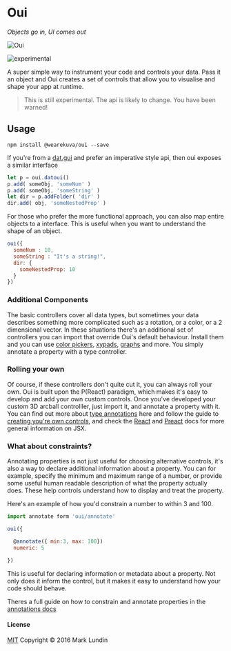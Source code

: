 # Oui

_Objects go in, UI comes out_

![Oui](http://i.imgur.com/GCqgzWw.png)

![experimental](https://img.shields.io/badge/stability-experimental-red.svg?style=flat-square)

A super simple way to instrument your code and controls your data. Pass it an object and Oui creates a set of controls that allow you to visualise and shape your app at runtime.

> This is still experimental. The api is likely to change. You have been warned!

## Usage

```
npm install @wearekuva/oui --save
```

If you're from a [dat.gui](https://github.com/dataarts/dat.gui) and prefer an imperative style api, then oui exposes a similar interface

```javascript
let p = oui.datoui()
p.add( someObj, 'someNum' )
p.add( someObj, 'someString' )
let dir = p.addFolder( 'dir' )
dir.add( obj, 'someNestedProp' )
```

For those who prefer the more functional approach, you can also map entire objects to a interface. This is useful when you want to understand the shape of an object.

```javascript
oui({
  someNum : 10,
  someString : "It's a string!",
  dir: {
    someNestedProp: 10  
  }
})
```

### Additional Components

The basic controllers cover all data types, but sometimes your data describes something more complicated such as a rotation, or a color, or a 2 dimensional vector. In these situations there's an additional set of controllers you can import that override Oui's default behaviour. Install them and you can use [color pickers](http://marklundin.github.io/core-controllers/documentation/#ColorPicker), [xypads](http://marklundin.github.io/core-controllers/documentation/#XYPad), [graphs](http://marklundin.github.io/core-controllers/documentation/#Graph) and more.
You simply annotate a property with a type controller.


### Rolling your own

Of course, if these controllers don't quite cut it, you can always roll your own. Oui is built upon the P(React) paradigm, which makes it's  easy to develop and add your own custom controls. Once you've developed your custom 3D arcball controlller, just import it, and annotate a property with it. You can find out more about [type annotations](./docs/annotations) here and follow the guide to [creating you're own controls](/docs/custom_controls), and check the [React](https://facebook.github.io/react/docs/getting-started.html) and [Preact](https://preactjs.com/guide/getting-started) docs for more general information on JSX.


### What about constraints?
Annotating properties is not just useful for choosing alternative controls, it's also a way to declare additional information about a property. You can for example, specify the minimum and maximum range of a number, or provide some useful human readable description of what the property actually does. These help controls understand how to display and treat the property.

Here's an example of how you'd constrain a number to within 3 and 100.

```javascript
import annotate form 'oui/annotate'

oui({

  @annotate({ min:3, max: 100})
  numeric: 5

})
```

This is useful for declaring information or metadata about a property. Not only does it inform the control, but it makes it easy to understand how your code should behave.

Theres a full guide on how to constrain and annotate properties in the [annotations docs](./docs/annotations.md)


#### License
[MIT](./LICENSE.md)
Copyright © 2016 Mark Lundin
